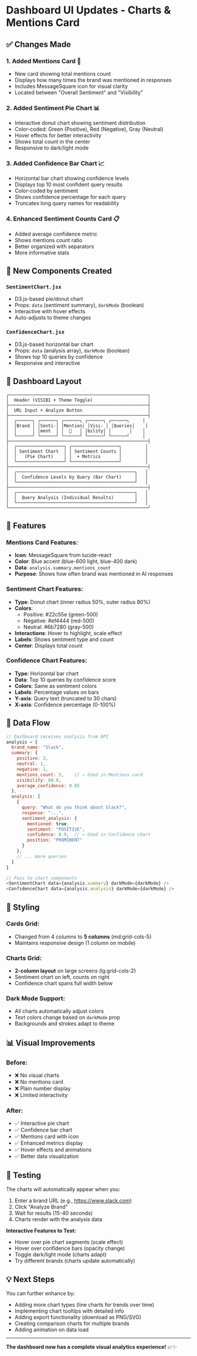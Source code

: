 # Dashboard UI Updates - Charts & Mentions Card

## ✅ Changes Made

### 1. **Added Mentions Card** 💬
- New card showing total mentions count
- Displays how many times the brand was mentioned in responses
- Includes MessageSquare icon for visual clarity
- Located between "Overall Sentiment" and "Visibility"

### 2. **Added Sentiment Pie Chart** 📊
- Interactive donut chart showing sentiment distribution
- Color-coded: Green (Positive), Red (Negative), Gray (Neutral)
- Hover effects for better interactivity
- Shows total count in the center
- Responsive to dark/light mode

### 3. **Added Confidence Bar Chart** 📈
- Horizontal bar chart showing confidence levels
- Displays top 10 most confident query results
- Color-coded by sentiment
- Shows confidence percentage for each query
- Truncates long query names for readability

### 4. **Enhanced Sentiment Counts Card** 📋
- Added average confidence metric
- Shows mentions count ratio
- Better organized with separators
- More informative stats

## 🎨 New Components Created

### `SentimentChart.jsx`
- D3.js-based pie/donut chart
- Props: `data` (sentiment summary), `darkMode` (boolean)
- Interactive with hover effects
- Auto-adjusts to theme changes

### `ConfidenceChart.jsx`
- D3.js-based horizontal bar chart
- Props: `data` (analysis array), `darkMode` (boolean)
- Shows top 10 queries by confidence
- Responsive and interactive

## 📐 Dashboard Layout

```
┌─────────────────────────────────────────────────────┐
│  Header (VISIBI + Theme Toggle)                     │
├─────────────────────────────────────────────────────┤
│  URL Input + Analyze Button                         │
├─────────────────────────────────────────────────────┤
│  ┌──────┐ ┌──────┐ ┌──────┐ ┌──────┐ ┌──────┐     │
│  │Brand │ │Senti-│ │Mention│ │Visi- │ │Queries│    │
│  │      │ │ment  │ │  💬   │ │bility│ │       │    │
│  └──────┘ └──────┘ └──────┘ └──────┘ └──────┘     │
├─────────────────────────────────────────────────────┤
│  ┌──────────────────┐ ┌──────────────────┐         │
│  │ Sentiment Chart  │ │ Sentiment Counts │         │
│  │   (Pie Chart)    │ │  + Metrics       │         │
│  └──────────────────┘ └──────────────────┘         │
├─────────────────────────────────────────────────────┤
│  ┌─────────────────────────────────────────────┐   │
│  │  Confidence Levels by Query (Bar Chart)     │   │
│  └─────────────────────────────────────────────┘   │
├─────────────────────────────────────────────────────┤
│  ┌─────────────────────────────────────────────┐   │
│  │  Query Analysis (Individual Results)        │   │
│  └─────────────────────────────────────────────┘   │
└─────────────────────────────────────────────────────┘
```

## 🎯 Features

### Mentions Card Features:
- **Icon**: MessageSquare from lucide-react
- **Color**: Blue accent (blue-600 light, blue-400 dark)
- **Data**: `analysis.summary.mentions_count`
- **Purpose**: Shows how often brand was mentioned in AI responses

### Sentiment Chart Features:
- **Type**: Donut chart (inner radius 50%, outer radius 80%)
- **Colors**: 
  - Positive: #22c55e (green-500)
  - Negative: #ef4444 (red-500)
  - Neutral: #6b7280 (gray-500)
- **Interactions**: Hover to highlight, scale effect
- **Labels**: Shows sentiment type and count
- **Center**: Displays total count

### Confidence Chart Features:
- **Type**: Horizontal bar chart
- **Data**: Top 10 queries by confidence score
- **Colors**: Same as sentiment colors
- **Labels**: Percentage values on bars
- **Y-axis**: Query text (truncated to 30 chars)
- **X-axis**: Confidence percentage (0-100%)

## 🔄 Data Flow

```javascript
// Dashboard receives analysis from API
analysis = {
  brand_name: "Slack",
  summary: {
    positive: 3,
    neutral: 1,
    negative: 1,
    mentions_count: 5,    // ← Used in Mentions card
    visibility: 80.0,
    average_confidence: 0.85
  },
  analysis: [
    {
      query: "What do you think about Slack?",
      response: "...",
      sentiment_analysis: {
        mentioned: true,
        sentiment: "POSITIVE",
        confidence: 0.9,  // ← Used in Confidence chart
        position: "PROMINENT"
      }
    },
    // ... more queries
  ]
}

// Pass to chart components
<SentimentChart data={analysis.summary} darkMode={darkMode} />
<ConfidenceChart data={analysis.analysis} darkMode={darkMode} />
```

## 🎨 Styling

### Cards Grid:
- Changed from 4 columns to **5 columns** (md:grid-cols-5)
- Maintains responsive design (1 column on mobile)

### Charts Grid:
- **2-column layout** on large screens (lg:grid-cols-2)
- Sentiment chart on left, counts on right
- Confidence chart spans full width below

### Dark Mode Support:
- All charts automatically adjust colors
- Text colors change based on `darkMode` prop
- Backgrounds and strokes adapt to theme

## 📊 Visual Improvements

### Before:
- ❌ No visual charts
- ❌ No mentions card
- ❌ Plain number display
- ❌ Limited interactivity

### After:
- ✅ Interactive pie chart
- ✅ Confidence bar chart
- ✅ Mentions card with icon
- ✅ Enhanced metrics display
- ✅ Hover effects and animations
- ✅ Better data visualization

## 🚀 Testing

The charts will automatically appear when you:
1. Enter a brand URL (e.g., https://www.slack.com)
2. Click "Analyze Brand"
3. Wait for results (15-40 seconds)
4. Charts render with the analysis data

**Interactive Features to Test:**
- Hover over pie chart segments (scale effect)
- Hover over confidence bars (opacity change)
- Toggle dark/light mode (charts adapt)
- Try different brands (charts update automatically)

## 💡 Next Steps

You can further enhance by:
- Adding more chart types (line charts for trends over time)
- Implementing chart tooltips with detailed info
- Adding export functionality (download as PNG/SVG)
- Creating comparison charts for multiple brands
- Adding animation on data load

---

**The dashboard now has a complete visual analytics experience!** 📈✨
